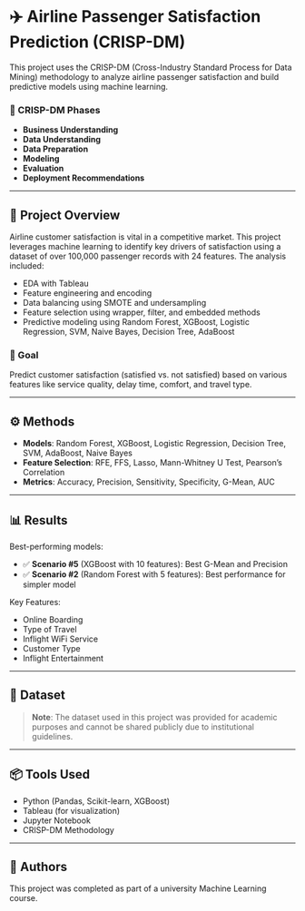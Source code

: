 # ✈️ Airline Passenger Satisfaction Prediction (CRISP-DM)

This project uses the CRISP-DM (Cross-Industry Standard Process for Data Mining) methodology to analyze airline passenger satisfaction and build predictive models using machine learning.

### 🧠 CRISP-DM Phases
- **Business Understanding**
- **Data Understanding**
- **Data Preparation**
- **Modeling**
- **Evaluation**
- **Deployment Recommendations**

---

## 🚀 Project Overview

Airline customer satisfaction is vital in a competitive market. This project leverages machine learning to identify key drivers of satisfaction using a dataset of over 100,000 passenger records with 24 features. The analysis included:

- EDA with Tableau
- Feature engineering and encoding
- Data balancing using SMOTE and undersampling
- Feature selection using wrapper, filter, and embedded methods
- Predictive modeling using Random Forest, XGBoost, Logistic Regression, SVM, Naive Bayes, Decision Tree, AdaBoost

### 🎯 Goal

Predict customer satisfaction (satisfied vs. not satisfied) based on various features like service quality, delay time, comfort, and travel type.

---

## ⚙️ Methods

- **Models**: Random Forest, XGBoost, Logistic Regression, Decision Tree, SVM, AdaBoost, Naive Bayes
- **Feature Selection**: RFE, FFS, Lasso, Mann-Whitney U Test, Pearson’s Correlation
- **Metrics**: Accuracy, Precision, Sensitivity, Specificity, G-Mean, AUC

---

## 📊 Results

Best-performing models:
- ✅ **Scenario #5** (XGBoost with 10 features): Best G-Mean and Precision
- ✅ **Scenario #2** (Random Forest with 5 features): Best performance for simpler model

Key Features:
- Online Boarding
- Type of Travel
- Inflight WiFi Service
- Customer Type
- Inflight Entertainment

---

## 📁 Dataset

> **Note**: The dataset used in this project was provided for academic purposes and cannot be shared publicly due to institutional guidelines.

---

## 📦 Tools Used

- Python (Pandas, Scikit-learn, XGBoost)
- Tableau (for visualization)
- Jupyter Notebook
- CRISP-DM Methodology

---

## 📌 Authors

This project was completed as part of a university Machine Learning course.
